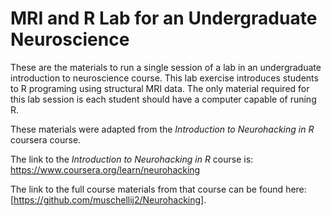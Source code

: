 # MRI and R Lab for an Undergraduate Neuroscience

These are the materials to run a single session of a lab in an undergraduate introduction to neuroscience course. This lab exercise introduces students to R programing using structural MRI data. The only material required for this lab session is each student should have a computer capable of runing R. 

These materials were adapted from the *Introduction to Neurohacking in R* coursera course. 

The link to the *Introduction to Neurohacking in R* course is: https://www.coursera.org/learn/neurohacking

The link to the full course materials from that course can be found here: [https://github.com/muschellij2/Neurohacking].
